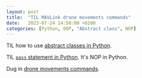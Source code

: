 ```yaml
---
layout: post
title:  "TIL MAVLink drone movements commands"
date:   2023-07-24 14:50:00 +0200
categories: [Python, OOP, "Abstract class", NOP]
---
```

TIL how to use [abstract classes in Python](https://docs.python.org/3/library/abc.html).

TIL [`pass` statement in Python](https://www.programiz.com/python-programming/pass-statement). It's NOP in Python.

Dug in [drone movements commands](https://ardupilot.org/dev/docs/copter-commands-in-guided-mode.html#copter-commands-in-guided-mode-set-position-target-local-ned).
